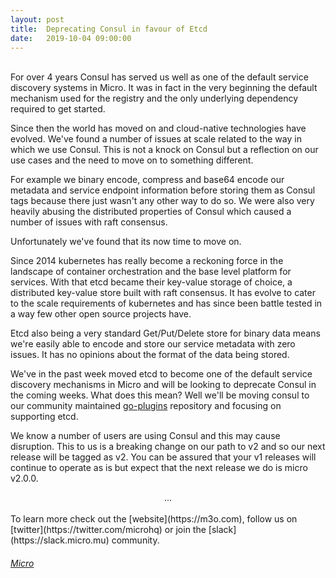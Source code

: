 ```yaml
---
layout:	post
title:	Deprecating Consul in favour of Etcd
date:	2019-10-04 09:00:00
---
```

<br>
For over 4 years Consul has served us well as one of the default service discovery systems in Micro. It was 
in fact in the very beginning the default mechanism used for the registry and the only underlying 
dependency required to get started.

Since then the world has moved on and cloud-native technologies have evolved. We've found a number of issues 
at scale related to the way in which we use Consul. This is not a knock on Consul but a reflection on our 
use cases and the need to move on to something different.

For example we binary encode, compress and base64 encode our metadata and service endpoint information 
before storing them as Consul tags because there just wasn't any other way to do so. We were also very 
heavily abusing the distributed properties of Consul which caused a number of issues with raft consensus.

Unfortunately we've found that its now time to move on.

Since 2014 kubernetes has really become a reckoning force in the landscape of container orchestration and the 
base level platform for services. With that etcd became their key-value storage of choice, a distributed key-value 
store built with raft consensus. It has evolve to cater to the scale requirements of kubernetes and has since 
been battle tested in a way few other open source projects have.

Etcd also being a very standard Get/Put/Delete store for binary data means we're easily able to encode and store 
our service metadata with zero issues. It has no opinions about the format of the data being stored.

We've in the past week moved etcd to become one of the default service discovery mechanisms in Micro and will be 
looking to deprecate Consul in the coming weeks. What does this mean? Well we'll be moving consul to our 
community maintained [go-plugins](https://github.com/micro/go-plugins) repository and focusing on supporting 
etcd.

We know a number of users are using Consul and this may cause disruption. This to us is a breaking change on our 
path to v2 and so our next release will be tagged as v2. You can be assured that your v1 releases will continue 
to operate as is but expect that the next release we do is micro v2.0.0.

<center>...</center>
<br>
To learn more check out the [website](https://m3o.com), follow us on [twitter](https://twitter.com/microhq) or 
join the [slack](https://slack.micro.mu) community.

<h6><a href="https://github.com/micro/micro"><i class="fab fa-github fa-2x"></i> Micro</a></h6>
